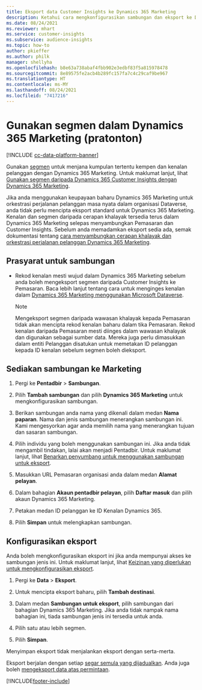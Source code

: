 ```yaml
---
title: Eksport data Customer Insights ke Dynamics 365 Marketing
description: Ketahui cara mengkonfigurasikan sambungan dan eksport ke Dynamics 365 Marketing.
ms.date: 08/24/2021
ms.reviewer: mhart
ms.service: customer-insights
ms.subservice: audience-insights
ms.topic: how-to
author: pkieffer
ms.author: philk
manager: shellyha
ms.openlocfilehash: b8e63a738abaf4fbb902e3edbf83f5a815978478
ms.sourcegitcommit: 8e89575fe2acb4b289fc157fa7c4c29caf9be967
ms.translationtype: HT
ms.contentlocale: ms-MY
ms.lasthandoff: 08/24/2021
ms.locfileid: "7417216"
---
```

# <a name="use-segments-in-dynamics-365-marketing-preview"></a>Gunakan segmen dalam Dynamics 365 Marketing (pratonton)

[!INCLUDE [cc-data-platform-banner](../includes/cc-data-platform-banner.md)]

Gunakan [segmen](segments.md) untuk menjana kumpulan tertentu kempen dan kenalan pelanggan dengan Dynamics 365 Marketing. Untuk maklumat lanjut, lihat [Gunakan segmen daripada Dynamics 365 Customer Insights dengan Dynamics 365 Marketing](/dynamics365/marketing/customer-insights-segments).

Jika anda menggunakan keupayaan baharu Dynamics 365 Marketing untuk orkestrasi perjalanan pelanggan masa nyata dalam organisasi Dataverse, anda tidak perlu mencipta eksport standard untuk Dynamics 365 Marketing. Kenalan dan segmen daripada cerapan khalayak tersedia terus dalam Dynamics 365 Marketing selepas menyambungkan Pemasaran dan Customer Insights. Sebelum anda memadamkan eksport sedia ada, semak dokumentasi tentang [cara menyambungkan cerapan khalayak dan orkestrasi perjalanan pelanggan Dynamics 365 Marketing](/dynamics365/marketing/real-time-marketing-ci-profile).

## <a name="prerequisite-for-a-connection"></a>Prasyarat untuk sambungan

- Rekod kenalan mesti wujud dalam Dynamics 365 Marketing sebelum anda boleh mengeksport segmen daripada Customer Insights ke Pemasaran. Baca lebih lanjut tentang cara untuk menginges kenalan dalam [Dynamics 365 Marketing menggunakan Microsoft Dataverse](connect-power-query.md).

  > [!NOTE]
  > Mengeksport segmen daripada wawasan khalayak kepada Pemasaran tidak akan mencipta rekod kenalan baharu dalam tika Pemasaran. Rekod kenalan daripada Pemasaran mesti diinges dalam wawasan khalayak dan digunakan sebagai sumber data. Mereka juga perlu dimasukkan dalam entiti Pelanggan disatukan untuk memetakan ID pelanggan kepada ID kenalan sebelum segmen boleh dieksport.

## <a name="set-up-connection-to-marketing"></a>Sediakan sambungan ke Marketing

1. Pergi ke **Pentadbir** > **Sambungan**.

1. Pilih **Tambah sambungan** dan pilih **Dynamics 365 Marketing** untuk mengkonfigurasikan sambungan.

1. Berikan sambungan anda nama yang dikenali dalam medan **Nama paparan**. Nama dan jenis sambungan menerangkan sambungan ini. Kami mengesyorkan agar anda memilih nama yang menerangkan tujuan dan sasaran sambungan.

1. Pilih individu yang boleh menggunakan sambungan ini. Jika anda tidak mengambil tindakan, lalai akan menjadi Pentadbir. Untuk maklumat lanjut, lihat [Benarkan penyumbang untuk menggunakan sambungan untuk eksport](connections.md#allow-contributors-to-use-a-connection-for-exports).

1. Masukkan URL Pemasaran organisasi anda dalam medan **Alamat pelayan**.

1. Dalam bahagian **Akaun pentadbir pelayan**, pilih **Daftar masuk** dan pilih akaun Dynamics 365 Marketing.

1. Petakan medan ID pelanggan ke ID Kenalan Dynamics 365.

1. Pilih **Simpan** untuk melengkapkan sambungan. 

## <a name="configure-an-export"></a>Konfigurasikan eksport

Anda boleh mengkonfigurasikan eksport ini jika anda mempunyai akses ke sambungan jenis ini. Untuk maklumat lanjut, lihat [Keizinan yang diperlukan untuk mengkonfigurasikan eksport](export-destinations.md#set-up-a-new-export).

1. Pergi ke **Data** > **Eksport**.

1. Untuk mencipta eksport baharu, pilih **Tambah destinasi**.

1. Dalam medan **Sambungan untuk eksport**, pilih sambungan dari bahagian Dynamics 365 Marketing. Jika anda tidak nampak nama bahagian ini, tiada sambungan jenis ini tersedia untuk anda.

1. Pilih satu atau lebih segmen.

1. Pilih **Simpan**.

Menyimpan eksport tidak menjalankan eksport dengan serta-merta.

Eksport berjalan dengan setiap [segar semula yang dijadualkan](system.md#schedule-tab). Anda juga boleh [mengeksport data atas permintaan](export-destinations.md#run-exports-on-demand). 

[!INCLUDE[footer-include](../includes/footer-banner.md)]
